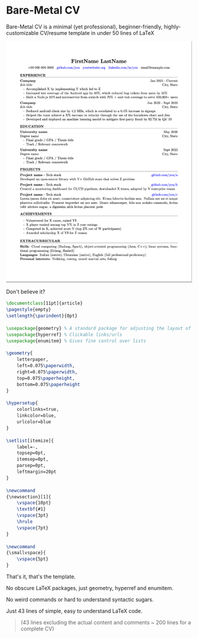 # Bare-Metal CV

Bare-Metal CV is a minimal (yet professional), beginner-friendly, highly-customizable CV/resume template in under 50 lines of LaTeX

<img src="example.png" alt="Example" width=800>

Don't believe it?

```latex
\documentclass[11pt]{article} 
\pagestyle{empty}
\setlength{\parindent}{0pt} 

\usepackage{geometry} % A standard package for adjusting the layout of the document
\usepackage{hyperref} % Clickable links/urls
\usepackage{enumitem} % Gives fine control over lists

\geometry{
    letterpaper,
    left=0.075\paperwidth,
    right=0.075\paperwidth,
    top=0.075\paperheight,
    bottom=0.075\paperheight
}

\hypersetup{
    colorlinks=true,
    linkcolor=blue,
    urlcolor=blue
}

\setlist[itemize]{
    label=-,          
    topsep=0pt,       
    itemsep=0pt,      
    parsep=0pt,       
    leftmargin=20pt
}

\newcommand
{\newsection}[1]{
    \vspace{10pt} 
    \textbf{#1}   
    \vspace{3pt}    
    \hrule        
    \vspace{7pt}
}

\newcommand
{\smallvspace}{
    \vspace{5pt}
}
```

That's it, that's the template. 

No obscure LaTeX packages, just geometry, hyperref and enumitem.

No weird commands or hard to understand syntactic sugars.

Just 43 lines of simple, easy to understand LaTeX code.

> (43 lines excluding the actual content and comments ~ 200 lines for a complete CV)
